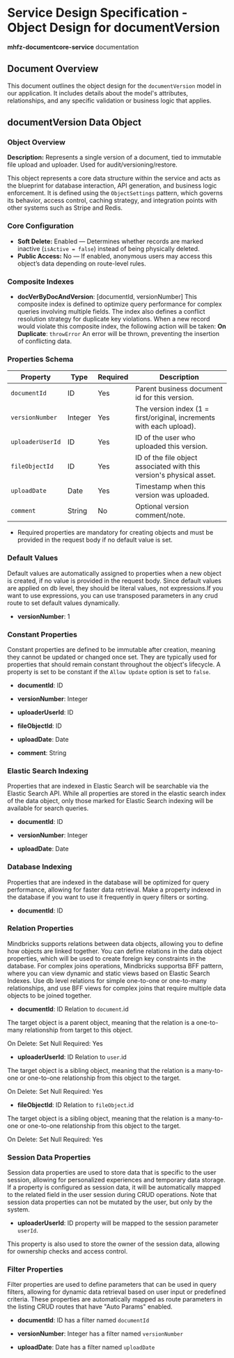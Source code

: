 # Service Design Specification - Object Design for documentVersion

**mhfz-documentcore-service** documentation

## Document Overview

This document outlines the object design for the `documentVersion` model in our application. It includes details about the model's attributes, relationships, and any specific validation or business logic that applies.

## documentVersion Data Object

### Object Overview

**Description:** Represents a single version of a document, tied to immutable file upload and uploader. Used for audit/versioning/restore.

This object represents a core data structure within the service and acts as the blueprint for database interaction, API generation, and business logic enforcement.
It is defined using the `ObjectSettings` pattern, which governs its behavior, access control, caching strategy, and integration points with other systems such as Stripe and Redis.

### Core Configuration

- **Soft Delete:** Enabled — Determines whether records are marked inactive (`isActive = false`) instead of being physically deleted.
- **Public Access:** No — If enabled, anonymous users may access this object’s data depending on route-level rules.

### Composite Indexes

- **docVerByDocAndVersion**: [documentId, versionNumber]
  This composite index is defined to optimize query performance for complex queries involving multiple fields.
  The index also defines a conflict resolution strategy for duplicate key violations.
  When a new record would violate this composite index, the following action will be taken:
  **On Duplicate**: `throwError`
  An error will be thrown, preventing the insertion of conflicting data.

### Properties Schema

| Property         | Type    | Required | Description                                                              |
| ---------------- | ------- | -------- | ------------------------------------------------------------------------ |
| `documentId`     | ID      | Yes      | Parent business document id for this version.                            |
| `versionNumber`  | Integer | Yes      | The version index (1 = first/original, increments with each upload).     |
| `uploaderUserId` | ID      | Yes      | ID of the user who uploaded this version.                                |
| `fileObjectId`   | ID      | Yes      | ID of the file object associated with this version&#39;s physical asset. |
| `uploadDate`     | Date    | Yes      | Timestamp when this version was uploaded.                                |
| `comment`        | String  | No       | Optional version comment/note.                                           |

- Required properties are mandatory for creating objects and must be provided in the request body if no default value is set.

### Default Values

Default values are automatically assigned to properties when a new object is created, if no value is provided in the request body.
Since default values are applied on db level, they should be literal values, not expressions.If you want to use expressions, you can use transposed parameters in any crud route to set default values dynamically.

- **versionNumber**: 1

### Constant Properties

Constant properties are defined to be immutable after creation, meaning they cannot be updated or changed once set. They are typically used for properties that should remain constant throughout the object's lifecycle.
A property is set to be constant if the `Allow Update` option is set to `false`.

- **documentId**: ID

- **versionNumber**: Integer

- **uploaderUserId**: ID

- **fileObjectId**: ID

- **uploadDate**: Date

- **comment**: String

### Elastic Search Indexing

Properties that are indexed in Elastic Search will be searchable via the Elastic Search API. While all properties are stored in the elastic search index of the data object, only those marked for Elastic Search indexing will be available for search queries.

- **documentId**: ID

- **versionNumber**: Integer

- **uploadDate**: Date

### Database Indexing

Properties that are indexed in the database will be optimized for query performance, allowing for faster data retrieval.
Make a property indexed in the database if you want to use it frequently in query filters or sorting.

- **documentId**: ID

### Relation Properties

Mindbricks supports relations between data objects, allowing you to define how objects are linked together.
You can define relations in the data object properties, which will be used to create foreign key constraints in the database.
For complex joins operations, Mindbricks supportsa BFF pattern, where you can view dynamic and static views based on Elastic Search Indexes.
Use db level relations for simple one-to-one or one-to-many relationships, and use BFF views for complex joins that require multiple data objects to be joined together.

- **documentId**: ID
  Relation to `document`.id

The target object is a parent object, meaning that the relation is a one-to-many relationship from target to this object.

On Delete: Set Null
Required: Yes

- **uploaderUserId**: ID
  Relation to `user`.id

The target object is a sibling object, meaning that the relation is a many-to-one or one-to-one relationship from this object to the target.

On Delete: Set Null
Required: Yes

- **fileObjectId**: ID
  Relation to `fileObject`.id

The target object is a sibling object, meaning that the relation is a many-to-one or one-to-one relationship from this object to the target.

On Delete: Set Null
Required: Yes

### Session Data Properties

Session data properties are used to store data that is specific to the user session, allowing for personalized experiences and temporary data storage.
If a property is configured as session data, it will be automatically mapped to the related field in the user session during CRUD operations.
Note that session data properties can not be mutated by the user, but only by the system.

- **uploaderUserId**: ID property will be mapped to the session parameter `userId`.

This property is also used to store the owner of the session data, allowing for ownership checks and access control.

### Filter Properties

Filter properties are used to define parameters that can be used in query filters, allowing for dynamic data retrieval based on user input or predefined criteria.
These properties are automatically mapped as route parameters in the listing CRUD routes that have "Auto Params" enabled.

- **documentId**: ID has a filter named `documentId`

- **versionNumber**: Integer has a filter named `versionNumber`

- **uploadDate**: Date has a filter named `uploadDate`
